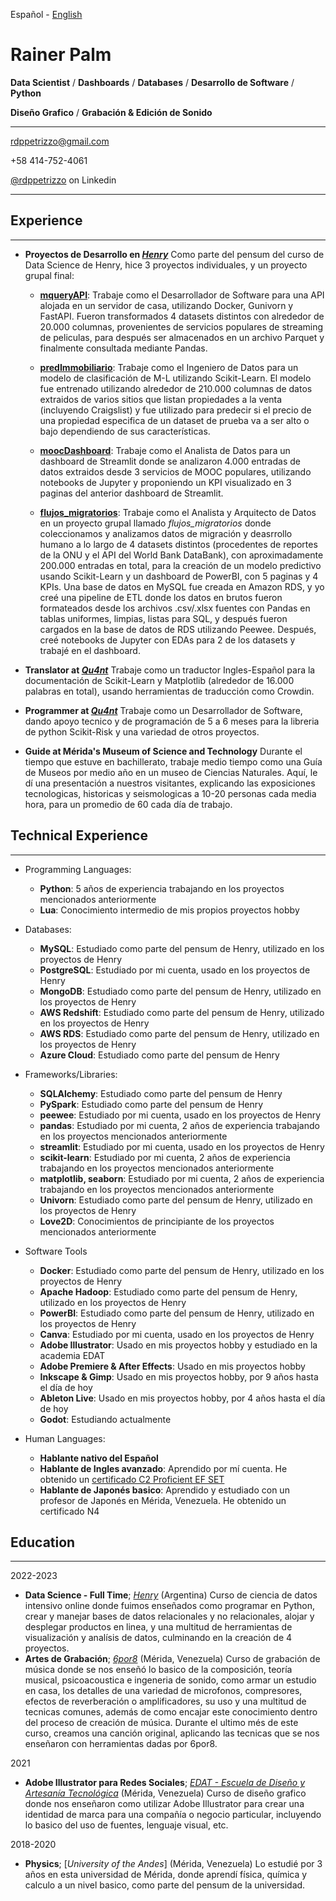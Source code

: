 [*Henry*]: https://www.soyhenry.com/ "Henry - Una oportunidad que cambia tu vida"
[*EDAT - Escuela de Diseño y Artesanía Tecnológica*]: https://edat.org.ve/ "EDAT - Escuela de Diseño y Artesanía Tecnológica"
[*Universidad de los Andes*]: http://ula.ve/ "Universidad de los Andes"
[*6por8*]: https://www.facebook.com/6porocho/ "6por8 - Producción Músical"

[*Qu4nt*]: https://qu4nt.com/ "Qu4nt"

Español - [English](https://github.com/akumoth/akumoth/blob/main/cv.md)

Rainer Palm
==========

**Data Scientist** / **Dashboards** / **Databases** / **Desarrollo de Software** / **Python**

**Diseño Grafico** / **Grabación & Edición de Sonido**


---
[rdppetrizzo@gmail.com](mailto:rdppetrizzo@gmail.com)

+58 414-752-4061

[@rdppetrizzo](https://www.linkedin.com/in/rdppetrizzo/) on Linkedin

---

## Experience

---

* **Proyectos de Desarrollo en [*Henry*]**
    Como parte del pensum del curso de Data Science de Henry, hice 3 proyectos individuales, y un proyecto grupal final:

    * [**mqueryAPI**](https://github.com/akumoth/mqueryAPI): Trabaje como el Desarrollador de Software para una API alojada en un servidor de casa, utilizando Docker, Gunivorn y FastAPI. Fueron transformados 4 datasets distintos  con alrededor de 20.000 columnas, provenientes de servicios populares de streaming de peliculas, para después ser almacenados en un archivo Parquet y finalmente consultada mediante Pandas.

    * [**predImmobiliario**](https://github.com/akumoth/predImmobiliario): Trabaje como el Ingeniero de Datos para un modelo de clasificación de M-L utilizando Scikit-Learn. El modelo fue entrenado utilizando alrededor de 210.000 columnas de datos extraidos de varios sitios que listan propiedades a la venta (incluyendo Craigslist) y fue utilizado para predecir si el precio de una propiedad especifica de un dataset de prueba va a ser alto o bajo dependiendo de sus características.

    * [**moocDashboard**](https://github.com/akumoth/moocDashboard): Trabaje como el Analista de Datos para un dashboard de Streamlit donde se analizaron 4.000 entradas de datos extraidos desde 3 servicios de MOOC populares, utilizando notebooks de Jupyter y proponiendo un KPI visualizado en 3 paginas del anterior dashboard de Streamlit.

    * [**flujos_migratorios**](https://github.com/akumoth/flujos_migratorios/): Trabaje como el Analista y Arquitecto de Datos en un proyecto grupal llamado *flujos_migratorios* donde coleccionamos y analizamos datos de migración y deasrrollo humano a lo largo de 4 datasets distintos (procedentes de reportes de la ONU y el API del World Bank DataBank), con aproximadamente 200.000 entradas en total, para la creación de un modelo predictivo usando Scikit-Learn y un dashboard de PowerBI, con 5 paginas y 4 KPIs. Una base de datos en MySQL fue creada en Amazon RDS, y yo creé una pipeline de ETL donde los datos en brutos fueron formateados desde los archivos .csv/.xlsx fuentes con Pandas en tablas uniformes, limpias, listas para SQL, y después fueron cargados en la base de datos de RDS utilizando Peewee. Después, creé notebooks de Jupyter con EDAs para 2 de los datasets y trabajé en el dashboard.

* **Translator at [*Qu4nt*]**
    Trabaje como un traductor Ingles-Español para la documentación de Scikit-Learn y Matplotlib (alrededor de 16.000 palabras en total), usando herramientas de traducción como Crowdin.

* **Programmer at [*Qu4nt*]**
    Trabaje como un Desarrollador de Software, dando apoyo tecnico y de programación de 5 a 6 meses para la libreria de python Scikit-Risk y una variedad de otros proyectos.

* **Guide at Mérida's Museum of Science and Technology**
    Durante el tiempo que estuve en bachillerato, trabaje medio tiempo como una Guía de Museos por medio año en un museo de Ciencias Naturales. Aquí, le dí una presentación a nuestros visitantes, explicando las exposiciones tecnologicas, historicas y seismologicas a 10-20 personas cada media hora, para un promedio de 60 cada día de trabajo.

## Technical Experience

---

* Programming Languages:
    * **Python**: 5 años de experiencia trabajando en los proyectos mencionados anteriormente
    * **Lua**: Conocimiento intermedio de mis propios proyectos hobby

* Databases:
    * **MySQL**: Estudiado como parte del pensum de Henry, utilizado en los proyectos de Henry
    * **PostgreSQL**: Estudiado por mi cuenta, usado en los proyectos de Henry
    * **MongoDB**: Estudiado como parte del pensum de Henry, utilizado en los proyectos de Henry
    * **AWS Redshift**: Estudiado como parte del pensum de Henry, utilizado en los proyectos de Henry
    * **AWS RDS**: Estudiado como parte del pensum de Henry, utilizado en los proyectos de Henry
    * **Azure Cloud**: Estudiado como parte del pensum de Henry

* Frameworks/Libraries:
    * **SQLAlchemy**: Estudiado como parte del pensum de Henry
    * **PySpark**: Estudiado como parte del pensum de Henry
    * **peewee**: Estudiado por mi cuenta, usado en los proyectos de Henry
    * **pandas**: Estudiado por mi cuenta, 2 años de experiencia trabajando en los proyectos mencionados anteriormente
    * **streamlit**: Estudiado por mi cuenta, usado en los proyectos de Henry
    * **scikit-learn**: Estudiado por mi cuenta, 2 años de experiencia trabajando en los proyectos mencionados anteriormente
    * **matplotlib, seaborn**: Estudiado por mi cuenta, 2 años de experiencia trabajando en los proyectos mencionados anteriormente
    * **Univorn**: Estudiado como parte del pensum de Henry, utilizado en los proyectos de Henry
    * **Love2D**: Conocimientos de principiante de los proyectos mencionados anteriormente

* Software Tools
    * **Docker**: Estudiado como parte del pensum de Henry, utilizado en los proyectos de Henry
    * **Apache Hadoop**: Estudiado como parte del pensum de Henry, utilizado en los proyectos de Henry
    * **PowerBI**: Estudiado como parte del pensum de Henry, utilizado en los proyectos de Henry
    * **Canva**: Estudiado por mi cuenta, usado en los proyectos de Henry
    * **Adobe Illustrator**: Usado en mis proyectos hobby y estudiado en la academia EDAT
    * **Adobe Premiere & After Effects**: Usado en mis proyectos hobby
    * **Inkscape & Gimp**: Usado en mis proyectos hobby, por 9 años hasta el día de hoy
    * **Ableton Live**: Usado en mis proyectos hobby, por 4 años hasta el día de hoy
    * **Godot**: Estudiando actualmente

* Human Languages:
    * **Hablante nativo del Español**
    * **Hablante de Ingles avanzado**: Aprendido por mí cuenta. He obtenido un [certificado C2 Proficient EF SET](https://www.efset.org/cert/XZ5enK)
    * **Hablante de Japonés basico**: Aprendido y estudiado con un profesor de Japonés en Mérida, Venezuela. He obtenido un certificado N4

## Education

---

2022-2023
* **Data Science - Full Time**; [*Henry*] (Argentina)
    Curso de ciencia de datos intensivo online donde fuimos enseñados como programar en Python, crear y manejar bases de datos relacionales y no relacionales, alojar y desplegar productos en linea, y una multitud de herramientas de visualización y analísis de datos, culminando en la creación de 4 proyectos.
* **Artes de Grabación**; [*6por8*] (Mérida, Venezuela)
    Curso de grabación de música donde se nos enseñó lo basico de la composición, teoría musical, psicoacoustica e ingeneria de sonido, como armar un estudio en casa, los detalles de una variedad de microfonos, compresores, efectos de reverberación o amplificadores, su uso y una multitud de tecnicas comunes, además de como encajar este conocimiento dentro del proceso de creación de música. Durante el ultimo més de este curso, creamos una canción original, aplicando las tecnicas que se nos enseñaron con herramientas dadas por 6por8. 

2021 
* **Adobe Illustrator para Redes Sociales**; [*EDAT - Escuela de Diseño y Artesanía Tecnológica*] (Mérida, Venezuela)
    Curso de diseño grafico donde nos enseñaron como utilizar Adobe Illustrator para crear una identidad de marca para una compañía o negocio particular, incluyendo lo basico del uso de fuentes, lenguaje visual, etc.

2018-2020
* **Physics**; [*University of the Andes*] (Mérida, Venezuela)
    Lo estudié por 3 años en esta universidad de Mérida, donde aprendí física, química y calculo a un nivel basico, como parte del pensum de la universidad.